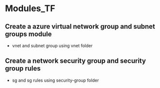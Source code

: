 # Modules_TF

## Create a azure virtual network group and subnet groups module
   * vnet and subnet group using vnet folder

## Create a network security group and security group rules
   * sg and sg rules using security-group folder